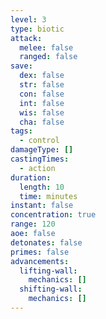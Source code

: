 ```yaml
---
level: 3
type: biotic
attack:
  melee: false
  ranged: false
save:
  dex: false
  str: false
  con: false
  int: false
  wis: false
  cha: false
tags:
  - control
damageType: []
castingTimes:
  - action
duration:
  length: 10
  time: minutes
instant: false
concentration: true
range: 120
aoe: false
detonates: false
primes: false
advancements:
  lifting-wall:
    mechanics: []
  shifting-wall:
    mechanics: []
---
```

